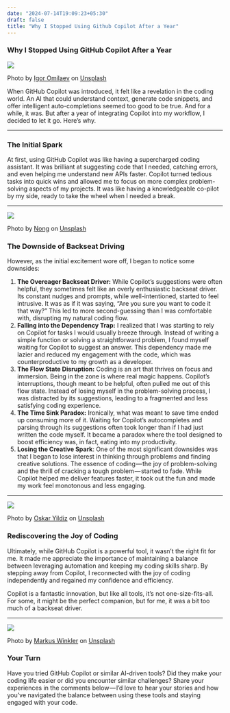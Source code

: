 ```yaml
---
date: "2024-07-14T19:09:23+05:30"
draft: false
title: "Why I Stopped Using Github Copilot After a Year"
---
```


### Why I Stopped Using GitHub Copilot After a Year

![](https://cdn-images-1.medium.com/max/1600/0*G1dqniIJrNnjptVR)

Photo by [Igor Omilaev](https://unsplash.com/@omilaev?utm_source=medium&utm_medium=referral) on [Unsplash](https://unsplash.com?utm_source=medium&utm_medium=referral)

When GitHub Copilot was introduced, it felt like a revelation in the coding world. An AI that could understand context, generate code snippets, and offer intelligent auto-completions seemed too good to be true. And for a while, it was. But after a year of integrating Copilot into my workflow, I decided to let it go. Here’s why.

---

### **The Initial Spark**

At first, using GitHub Copilot was like having a supercharged coding assistant. It was brilliant at suggesting code that I needed, catching errors, and even helping me understand new APIs faster. Copilot turned tedious tasks into quick wins and allowed me to focus on more complex problem-solving aspects of my projects. It was like having a knowledgeable co-pilot by my side, ready to take the wheel when I needed a break.

---

![](https://cdn-images-1.medium.com/max/1600/0*WOCSaXKMZ8ru0xag)

Photo by [Nong](https://unsplash.com/@californong?utm_source=medium&utm_medium=referral) on [Unsplash](https://unsplash.com?utm_source=medium&utm_medium=referral)

### **The Downside of Backseat Driving**

However, as the initial excitement wore off, I began to notice some downsides:

1. **The Overeager Backseat Driver:** While Copilot’s suggestions were often helpful, they sometimes felt like an overly enthusiastic backseat driver. Its constant nudges and prompts, while well-intentioned, started to feel intrusive. It was as if it was saying, “Are you sure you want to code it that way?” This led to more second-guessing than I was comfortable with, disrupting my natural coding flow.
2. **Falling into the Dependency Trap:** I realized that I was starting to rely on Copilot for tasks I would usually breeze through. Instead of writing a simple function or solving a straightforward problem, I found myself waiting for Copilot to suggest an answer. This dependency made me lazier and reduced my engagement with the code, which was counterproductive to my growth as a developer.
3. **The Flow State Disruption:** Coding is an art that thrives on focus and immersion. Being in the zone is where real magic happens. Copilot’s interruptions, though meant to be helpful, often pulled me out of this flow state. Instead of losing myself in the problem-solving process, I was distracted by its suggestions, leading to a fragmented and less satisfying coding experience.
4. **The Time Sink Paradox:** Ironically, what was meant to save time ended up consuming more of it. Waiting for Copilot’s autocompletes and parsing through its suggestions often took longer than if I had just written the code myself. It became a paradox where the tool designed to boost efficiency was, in fact, eating into my productivity.
5. **Losing the Creative Spark**: One of the most significant downsides was that I began to lose interest in thinking through problems and finding creative solutions. The essence of coding — the joy of problem-solving and the thrill of cracking a tough problem — started to fade. While Copilot helped me deliver features faster, it took out the fun and made my work feel monotonous and less engaging.

---

![](https://cdn-images-1.medium.com/max/1600/0*pQa4nNWnI7-pmnjN)

Photo by [Oskar Yildiz](https://unsplash.com/@oskaryil?utm_source=medium&utm_medium=referral) on [Unsplash](https://unsplash.com?utm_source=medium&utm_medium=referral)

### **Rediscovering the Joy of Coding**

Ultimately, while GitHub Copilot is a powerful tool, it wasn’t the right fit for me. It made me appreciate the importance of maintaining a balance between leveraging automation and keeping my coding skills sharp. By stepping away from Copilot, I reconnected with the joy of coding independently and regained my confidence and efficiency.

Copilot is a fantastic innovation, but like all tools, it’s not one-size-fits-all. For some, it might be the perfect companion, but for me, it was a bit too much of a backseat driver.

---

![](https://cdn-images-1.medium.com/max/1600/0*8stxOOsbPpPkh--m)

Photo by [Markus Winkler](https://unsplash.com/@markuswinkler?utm_source=medium&utm_medium=referral) on [Unsplash](https://unsplash.com?utm_source=medium&utm_medium=referral)

### **Your Turn**

Have you tried GitHub Copilot or similar AI-driven tools? Did they make your coding life easier or did you encounter similar challenges? Share your experiences in the comments below — I’d love to hear your stories and how you’ve navigated the balance between using these tools and staying engaged with your code.
